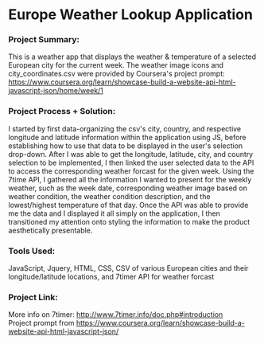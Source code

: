 # Europe Weather Lookup Application

### Project Summary:
This is a weather app that displays the weather &amp; temperature of a selected European city for the current week.
The weather image icons and city_coordinates.csv were provided by Coursera's project prompt: https://www.coursera.org/learn/showcase-build-a-website-api-html-javascript-json/home/week/1

### Project Process + Solution:
I started by first data-organizing the csv's city, country, and respective longitude and latitude information within the application using JS, before establishing how to use that data to be displayed in the user's selection drop-down. After I was able to get the longitude, latitude, city, and country selection to be implemented, I then linked the user selected data to the API to access the corresponding weather forcast for the given week. Using the 7time API, I gathered all the information I wanted to present for the weekly weather, such as the week date, corresponding weather image based on weather condition, the weather condition description, and the lowest/highest temperature of that day. Once the API was able to provide me the data and I displayed it all simply on the application, I then transitioned my attention onto styling the information to make the product aesthetically presentable.

### Tools Used:
JavaScript, Jquery, HTML, CSS, CSV of various European cities and their longitude/latitude locations, and 7timer API for weather forcast

### Project Link: 

More info on 7timer: http://www.7timer.info/doc.php#introduction <br>
Project prompt from https://www.coursera.org/learn/showcase-build-a-website-api-html-javascript-json/
